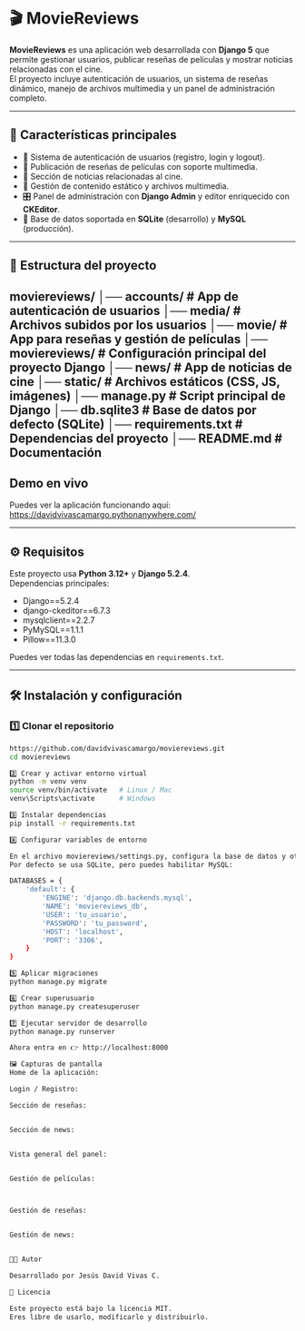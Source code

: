 # 🎬 MovieReviews

**MovieReviews** es una aplicación web desarrollada con **Django 5** que permite gestionar usuarios, publicar reseñas de películas y mostrar noticias relacionadas con el cine.  
El proyecto incluye autenticación de usuarios, un sistema de reseñas dinámico, manejo de archivos multimedia y un panel de administración completo.

---

## 🚀 Características principales

- 🔐 Sistema de autenticación de usuarios (registro, login y logout).
- 📝 Publicación de reseñas de películas con soporte multimedia.
- 📰 Sección de noticias relacionadas al cine.
- 📂 Gestión de contenido estático y archivos multimedia.
- 🎛️ Panel de administración con **Django Admin** y editor enriquecido con **CKEditor**.
- 💾 Base de datos soportada en **SQLite** (desarrollo) y **MySQL** (producción).

---

## 📂 Estructura del proyecto
moviereviews/
│── accounts/ # App de autenticación de usuarios
│── media/ # Archivos subidos por los usuarios
│── movie/ # App para reseñas y gestión de películas
│── moviereviews/ # Configuración principal del proyecto Django
│── news/ # App de noticias de cine
│── static/ # Archivos estáticos (CSS, JS, imágenes)
│── manage.py # Script principal de Django
│── db.sqlite3 # Base de datos por defecto (SQLite)
│── requirements.txt # Dependencias del proyecto
│── README.md # Documentación
---

## Demo en vivo

Puedes ver la aplicación funcionando aquí:  
https://davidvivascamargo.pythonanywhere.com/


---

## ⚙️ Requisitos

Este proyecto usa **Python 3.12+** y **Django 5.2.4**.  
Dependencias principales:

- Django==5.2.4
- django-ckeditor==6.7.3
- mysqlclient==2.2.7
- PyMySQL==1.1.1
- Pillow==11.3.0

Puedes ver todas las dependencias en `requirements.txt`.

---

## 🛠️ Instalación y configuración

### 1️⃣ Clonar el repositorio
```bash
https://github.com/davidvivascamargo/moviereviews.git
cd moviereviews

2️⃣ Crear y activar entorno virtual
python -m venv venv
source venv/bin/activate   # Linux / Mac
venv\Scripts\activate      # Windows

3️⃣ Instalar dependencias
pip install -r requirements.txt

4️⃣ Configurar variables de entorno

En el archivo moviereviews/settings.py, configura la base de datos y otras variables.
Por defecto se usa SQLite, pero puedes habilitar MySQL:

DATABASES = {
    'default': {
        'ENGINE': 'django.db.backends.mysql',
        'NAME': 'moviereviews_db',
        'USER': 'tu_usuario',
        'PASSWORD': 'tu_password',
        'HOST': 'localhost',
        'PORT': '3306',
    }
}

5️⃣ Aplicar migraciones
python manage.py migrate

6️⃣ Crear superusuario
python manage.py createsuperuser

7️⃣ Ejecutar servidor de desarrollo
python manage.py runserver

Ahora entra en 👉 http://localhost:8000

🖼️ Capturas de pantalla
Home de la aplicación:  

Login / Registro:  

Sección de reseñas:  


Sección de news:


Vista general del panel:  


Gestión de películas:



Gestión de reseñas:  


Gestión de news:


👨‍💻 Autor

Desarrollado por Jesús David Vivas C.

📜 Licencia

Este proyecto está bajo la licencia MIT.
Eres libre de usarlo, modificarlo y distribuirlo.
